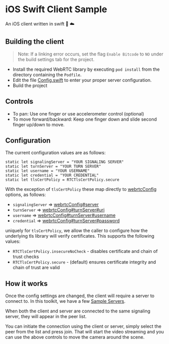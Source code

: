 # iOS Swift Client Sample

An iOS client written in swift :iphone: :cloud:

## Building the client

> Note: If a linking error occurs, set the flag `Enable Bitcode` to `NO` under the build settings tab for the project.

+ Install the required WebRTC library by executing `pod install` from the directory containing the `Podfile`.
+ Edit the file [Config.swift](./SwiftClient/Config.swift) to enter your proper server configuration.
+ Build the project

## Controls
+ To pan: Use one finger or use accelerometer control (optional)
+ To move forward/backward: Keep one finger down and slide second finger up/down to move.

## Configuration

The current configuration values are as follows:

```
static let signalingServer = "YOUR SIGNALING SERVER"
static let turnServer = "YOUR TURN SERVER"
static let username = "YOUR USERNAME"
static let credential = "YOUR CREDENTIAL"
static let tlsCertPolicy = RTCTlsCertPolicy.secure
```

With the exception of `tlsCertPolicy` these map directly to [webrtcConfig](../webrtc-config.md) options, as follows:

+ `signalingServer` => [webrtcConfig#server](../webrtc-config.md#server) 
+ `turnServer` => [webrtcConfig#turnServer#uri](../webrtc-config.md#uri)
+ `username` => [webrtcConfig#turnServer#username](../webrtc-config.md#username)
+ `credential` => [webrtcConfig#turnServer#password](../webrtc-config.md#password)

uniquely for `tlsCertPolicy`, we allow the caller to configure how the underlying tls library will verify certificates. This supports
the following values:

+ `RTCTlsCertPolicy.insecureNoCheck` - disables certificate and chain of trust checks
+ `RTCTlsCertPolicy.secure` - (default) ensures certificate integrity and chain of trust are valid

## How it works

Once the config settings are changed, the client will require a server to connect to. In this toolkit, we have a few [Sample Servers](https://github.com/3DStreamingToolkit/3DStreamingToolkit/tree/master/Samples/Server). 

When both the client and server are connected to the same signaling server, they will appear in the peer list. 

You can initiate the connection using the client or server, simply select the peer from the list and press join. That will start the video streaming and you can use the above controls to move the camera around the scene.

